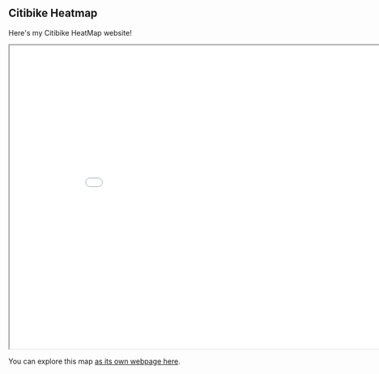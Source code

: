 ## Citibike Heatmap

Here's my Citibike HeatMap website!

<iframe src="citibike.html" height="600" width= "900"></iframe>

You can explore this map [as its own webpage here](citibike.html).
